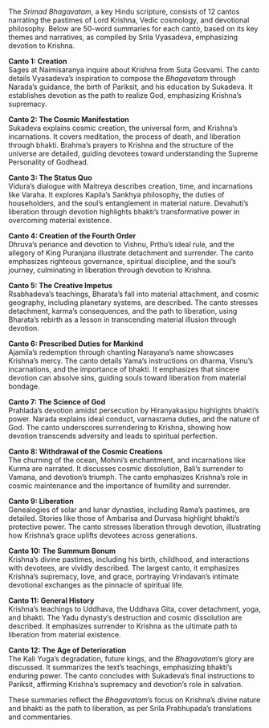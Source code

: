 The *Srimad Bhagavatam*, a key Hindu scripture, consists of 12 cantos narrating the pastimes of Lord Krishna, Vedic cosmology, and devotional philosophy. Below are 50-word summaries for each canto, based on its key themes and narratives, as compiled by Srila Vyasadeva, emphasizing devotion to Krishna.

**Canto 1: Creation**  
Sages at Naimisaranya inquire about Krishna from Suta Gosvami. The canto details Vyasadeva’s inspiration to compose the *Bhagavatam* through Narada’s guidance, the birth of Pariksit, and his education by Sukadeva. It establishes devotion as the path to realize God, emphasizing Krishna’s supremacy.[](https://en.wikipedia.org/wiki/Bhagavata_Purana)[](http://radhekrishnaprema.blogspot.com/2012/05/srimad-bhagavatam-canto-1-summary.html)

**Canto 2: The Cosmic Manifestation**  
Sukadeva explains cosmic creation, the universal form, and Krishna’s incarnations. It covers meditation, the process of death, and liberation through bhakti. Brahma’s prayers to Krishna and the structure of the universe are detailed, guiding devotees toward understanding the Supreme Personality of Godhead.[](https://rasbiharilal.com/products/srimad-bhagavatam-at-a-glancecanto-two)

**Canto 3: The Status Quo**  
Vidura’s dialogue with Maitreya describes creation, time, and incarnations like Varaha. It explores Kapila’s Sankhya philosophy, the duties of householders, and the soul’s entanglement in material nature. Devahuti’s liberation through devotion highlights bhakti’s transformative power in overcoming material existence.[](https://rasbiharilal.com/products/srimad-bhagavatam-at-a-glancecanto-one)[](https://rasbiharilal.com/products/srimad-bhagavatam-at-a-glancecanto-three-part-one)

**Canto 4: Creation of the Fourth Order**  
Dhruva’s penance and devotion to Vishnu, Prthu’s ideal rule, and the allegory of King Puranjana illustrate detachment and surrender. The canto emphasizes righteous governance, spiritual discipline, and the soul’s journey, culminating in liberation through devotion to Krishna.[](https://www.scribd.com/document/362823132/SB-Canto-Overview-Charts-Bhaktivedanta-Vidyapitha-A4-BW)

**Canto 5: The Creative Impetus**  
Rsabhadeva’s teachings, Bharata’s fall into material attachment, and cosmic geography, including planetary systems, are described. The canto stresses detachment, karma’s consequences, and the path to liberation, using Bharata’s rebirth as a lesson in transcending material illusion through devotion.[](https://www.scribd.com/document/362823132/SB-Canto-Overview-Charts-Bhaktivedanta-Vidyapitha-A4-BW)

**Canto 6: Prescribed Duties for Mankind**  
Ajamila’s redemption through chanting Narayana’s name showcases Krishna’s mercy. The canto details Yama’s instructions on dharma, Visnu’s incarnations, and the importance of bhakti. It emphasizes that sincere devotion can absolve sins, guiding souls toward liberation from material bondage.[](https://vaniquotes.org/wiki/Category:Cantos_of_the_Srimad-Bhagavatam)

**Canto 7: The Science of God**  
Prahlada’s devotion amidst persecution by Hiranyakasipu highlights bhakti’s power. Narada explains ideal conduct, varnasrama duties, and the nature of God. The canto underscores surrendering to Krishna, showing how devotion transcends adversity and leads to spiritual perfection.[](https://www.scribd.com/document/362823132/SB-Canto-Overview-Charts-Bhaktivedanta-Vidyapitha-A4-BW)

**Canto 8: Withdrawal of the Cosmic Creations**  
The churning of the ocean, Mohini’s enchantment, and incarnations like Kurma are narrated. It discusses cosmic dissolution, Bali’s surrender to Vamana, and devotion’s triumph. The canto emphasizes Krishna’s role in cosmic maintenance and the importance of humility and surrender.[](https://www.scribd.com/document/362823132/SB-Canto-Overview-Charts-Bhaktivedanta-Vidyapitha-A4-BW)

**Canto 9: Liberation**  
Genealogies of solar and lunar dynasties, including Rama’s pastimes, are detailed. Stories like those of Ambarisa and Durvasa highlight bhakti’s protective power. The canto stresses liberation through devotion, illustrating how Krishna’s grace uplifts devotees across generations.[](https://www.scribd.com/document/362823132/SB-Canto-Overview-Charts-Bhaktivedanta-Vidyapitha-A4-BW)

**Canto 10: The Summum Bonum**  
Krishna’s divine pastimes, including his birth, childhood, and interactions with devotees, are vividly described. The largest canto, it emphasizes Krishna’s supremacy, love, and grace, portraying Vrindavan’s intimate devotional exchanges as the pinnacle of spiritual life.[](https://en.wikipedia.org/wiki/Bhagavata_Purana)[](https://www.scribd.com/document/47647846/Srimad-Bhagavatam-Canto-10)

**Canto 11: General History**  
Krishna’s teachings to Uddhava, the Uddhava Gita, cover detachment, yoga, and bhakti. The Yadu dynasty’s destruction and cosmic dissolution are described. It emphasizes surrender to Krishna as the ultimate path to liberation from material existence.[](https://en.wikipedia.org/wiki/Bhagavata_Purana)[](https://vedabase.io/en/library/sb/11/)

**Canto 12: The Age of Deterioration**  
The Kali Yuga’s degradation, future kings, and the *Bhagavatam*’s glory are discussed. It summarizes the text’s teachings, emphasizing bhakti’s enduring power. The canto concludes with Sukadeva’s final instructions to Pariksit, affirming Krishna’s supremacy and devotion’s role in salvation.[](https://en.wikipedia.org/wiki/Bhagavata_Purana)

These summaries reflect the *Bhagavatam*’s focus on Krishna’s divine nature and bhakti as the path to liberation, as per Srila Prabhupada’s translations and commentaries.[](https://btg.krishna.com/srimad-bhagavatam-the-book-form-of-lord-krishna/)[](https://gaurangadarshandas.com/ten-topics-of-srimad-bhagavatam/)